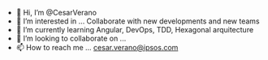 - 👋 Hi, I’m @CesarVerano
- 👀 I’m interested in ... Collaborate with new developments and new teams
- 🌱 I’m currently learning Angular, DevOps, TDD, Hexagonal arquitecture
- 💞️ I’m looking to collaborate on ...
- 📫 How to reach me ... cesar.verano@ipsos.com

<!---
CesarVerano/CesarVerano is a ✨ special ✨ repository because its `README.md` (this file) appears on your GitHub profile.
You can click the Preview link to take a look at your changes.
--->
